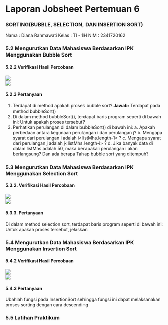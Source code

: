 # Laporan Jobsheet Pertemuan 6  
### SORTING(BUBBLE, SELECTION, DAN INSERTION SORT)

Nama    : Diana Rahmawati
Kelas   : TI - 1H
NIM     : 2341720162

### 5.2 Mengurutkan Data Mahasiswa Berdasarkan IPK Menggunakan Bubble Sort

#### 5.2.2 Verifikasi Hasil Percobaan

<img src="data_awal.png">
<br>
<img src="bubble.png">

#### 5.2.3 Pertanyaan
1. Terdapat di method apakah proses bubble sort?
    **Jawab:** Terdapat pada method bubbleSort()
2. Di dalam method bubbleSort(), terdapat baris program seperti di bawah ini:
Untuk apakah proses tersebut?
3. Perhatikan perulangan di dalam bubbleSort() di bawah ini:
a. Apakah perbedaan antara kegunaan perulangan i dan perulangan j? 
b. Mengapa syarat dari perulangan i adalah i<listMhs.length-1> ?
c. Mengapa syarat dari perulangan j adalah j<listMhs.length-i> ?
d. Jika banyak data di dalam listMhs adalah 50, maka berapakali perulangan i akan berlangsung? Dan ada berapa Tahap bubble sort yang ditempuh?


### 5.3 Mengurutkan Data Mahasiswa Berdasarkan IPK Menggunakan Selection Sort

#### 5.3.2. Verifikasi Hasil Percobaan

<img src="data_awal.png">
<br>
<img src="selection.png">

#### 5.3.3. Pertanyaan
Di dalam method selection sort, terdapat baris program seperti di bawah ini:
Untuk apakah proses tersebut, jelaskan

### 5.4 Mengurutkan Data Mahasiswa Berdasarkan IPK Menggunakan Insertion Sort

#### 5.4.2 Verifikasi Hasil Percobaan

<img src="data_awal.png">
<br>
<img src="insert.png">


#### 5.4.3 Pertanyaan
Ubahlah fungsi pada InsertionSort sehingga fungsi ini dapat melaksanakan proses sorting 
dengan cara descending


### 5.5 Latihan Praktikum